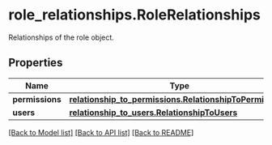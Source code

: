 # role_relationships.RoleRelationships

Relationships of the role object.
## Properties
Name | Type | Description | Notes
------------ | ------------- | ------------- | -------------
**permissions** | [**relationship_to_permissions.RelationshipToPermissions**](RelationshipToPermissions.md) |  | [optional] 
**users** | [**relationship_to_users.RelationshipToUsers**](RelationshipToUsers.md) |  | [optional] 

[[Back to Model list]](../README.md#documentation-for-models) [[Back to API list]](../README.md#documentation-for-api-endpoints) [[Back to README]](../README.md)


